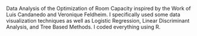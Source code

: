 
Data Analysis of the Optimization of Room Capacity inspired by the Work of Luis Candanedo and Veronique Feldheim. I specifically used some data visualization techniques as well as Logistic Regression, Linear Discriminant Analysis, and Tree Based Methods. I coded everything using R.
